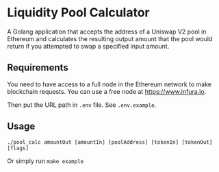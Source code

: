 # Liquidity Pool Calculator
A Golang application that accepts the address of a Uniswap V2 pool in Ethereum and calculates the resulting 
output amount that the pool would return if you attempted to swap a specified input amount.

## Requirements 

You need to have access to a full node in the Ethereum network to make blockchain requests. 
You can use a free node at https://www.infura.io. 

Then put the URL path in `.env` file. See `.env.example`.

## Usage

```
./pool_calc amountOut [amountIn] [poolAddress] [tokenIn] [tokenOut] [flags]
```

Or simply run `make example`
